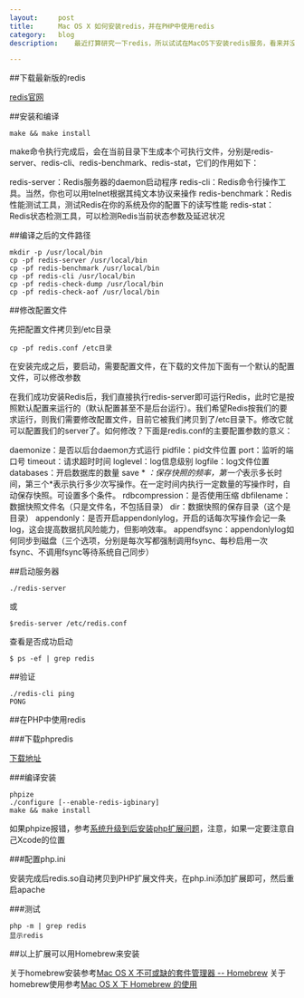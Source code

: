 ```yaml
---
layout:		post
title:		Mac OS X 如何安装redis，并在PHP中使用redis
category:	blog
description:	最近打算研究一下redis，所以试试在MacOS下安装redis服务，看来并没有想象中那么困难。

---
```


##下载最新版的redis

[redis官网][1]

##安装和编译
	
	make && make install

make命令执行完成后，会在当前目录下生成本个可执行文件，分别是redis-server、redis-cli、redis-benchmark、redis-stat，它们的作用如下：

redis-server：Redis服务器的daemon启动程序
redis-cli：Redis命令行操作工具。当然，你也可以用telnet根据其纯文本协议来操作
redis-benchmark：Redis性能测试工具，测试Redis在你的系统及你的配置下的读写性能
redis-stat：Redis状态检测工具，可以检测Redis当前状态参数及延迟状况

##编译之后的文件路径

	mkdir -p /usr/local/bin
	cp -pf redis-server /usr/local/bin
	cp -pf redis-benchmark /usr/local/bin
	cp -pf redis-cli /usr/local/bin
	cp -pf redis-check-dump /usr/local/bin
	cp -pf redis-check-aof /usr/local/bin

##修改配置文件

先把配置文件拷贝到/etc目录

	cp -pf redis.conf /etc目录

在安装完成之后，要启动，需要配置文件，在下载的文件加下面有一个默认的配置文件，可以修改参数

在我们成功安装Redis后，我们直接执行redis-server即可运行Redis，此时它是按照默认配置来运行的（默认配置甚至不是后台运行）。我们希望Redis按我们的要求运行，则我们需要修改配置文件，目前它被我们拷贝到了/etc目录下。修改它就可以配置我们的server了。如何修改？下面是redis.conf的主要配置参数的意义：

daemonize：是否以后台daemon方式运行
pidfile：pid文件位置
port：监听的端口号
timeout：请求超时时间
loglevel：log信息级别
logfile：log文件位置
databases：开启数据库的数量
save * *：保存快照的频率，第一个*表示多长时间，第三个*表示执行多少次写操作。在一定时间内执行一定数量的写操作时，自动保存快照。可设置多个条件。
rdbcompression：是否使用压缩
dbfilename：数据快照文件名（只是文件名，不包括目录）
dir：数据快照的保存目录（这个是目录）
appendonly：是否开启appendonlylog，开启的话每次写操作会记一条log，这会提高数据抗风险能力，但影响效率。
appendfsync：appendonlylog如何同步到磁盘（三个选项，分别是每次写都强制调用fsync、每秒启用一次fsync、不调用fsync等待系统自己同步）

##启动服务器

	./redis-server 

或 

	$redis-server /etc/redis.conf  

查看是否成功启动 

	$ ps -ef | grep redis   

##验证

	./redis-cli ping 
	PONG

##在PHP中使用redis

###下载phpredis

[下载地址][2]

###编译安装

	phpize
	./configure [--enable-redis-igbinary]
	make && make install

如果phpize报错，参考[系统升级到后安装php扩展问题][3]，注意，如果一定要注意自己Xcode的位置

###配置php.ini

安装完成后redis.so自动拷贝到PHP扩展文件夹，在php.ini添加扩展即可，然后重启apache

###测试
	
	php -m | grep redis
	显示redis

##以上扩展可以用Homebrew来安装

关于homebrew安装参考[Mac OS X 不可或缺的套件管理器 -- Homebrew][4]
关于homebrew使用参考[Mac OS X 下 Homebrew 的使用][5]

[1]: http://www.redis.io/download
[2]: https://github.com/nicolasff/phpredis
[3]:http://blog.11010.net/macos-apache-php-ask/
[4]: http://blog.11010.net/mac-homebrew/
[5]: http://blog.11010.net/mac-homebrew-used/